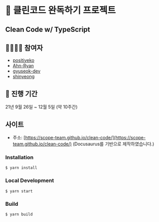 # 📕 클린코드 완독하기 프로젝트
## Clean Code w/ TypeScript

## 👨‍👩‍👧‍👦 참여자
- [positiveko](https://github.com/positiveko)
- [Ahn-Ryan](https://github.com/Ahn-Ryan)
- [gyuseok-dev](https://github.com/gyuseok-dev)
- [shinyeong](https://github.com/bonbon0202)


## 📅 진행 기간
21년 9월 26일 ~ 12월 5일 (약 10주간)

## 사이트
- 주소: [https://scope-team.github.io/clean-code/](https://scope-team.github.io/clean-code/) (Docusaurus를 기반으로 제작하였습니다.)


### Installation

```
$ yarn install
```

### Local Development

```
$ yarn start
```

### Build

```
$ yarn build
```

